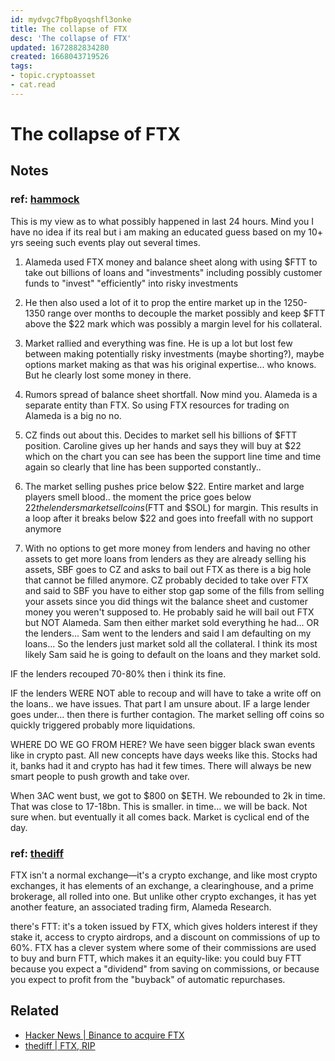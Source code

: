 ```yaml
---
id: mydvgc7fbp8yoqshfl3onke
title: The collapse of FTX
desc: 'The collapse of FTX'
updated: 1672882834280
created: 1668043719526
tags:
- topic.cryptoasset
- cat.read
---
```

# The collapse of FTX

## Notes

### ref: [hammock](https://news.ycombinator.com/item?id=33525913)
This is my view as to what possibly happened in last 24 hours. Mind you I have no idea if its real but i am making an educated guess based on my 10+ yrs seeing such events play out several times.
1) Alameda used FTX money and balance sheet along with using $FTT to take out billions of loans and "investments" including possibly customer funds to "invest" "efficiently" into risky investments

2) He then also used a lot of it to prop the entire market up in the 1250-1350 range over months to decouple the market possibly and keep $FTT above the $22 mark which was possibly a margin level for his collateral.

3) Market rallied and everything was fine. He is up a lot but lost few between making potentially risky investments (maybe shorting?), maybe options market making as that was his original expertise... who knows. But he clearly lost some money in there.

4) Rumors spread of balance sheet shortfall. Now mind you. Alameda is a separate entity than FTX. So using FTX resources for trading on Alameda is a big no no.

5) CZ finds out about this. Decides to market sell his billions of $FTT position. Caroline gives up her hands and says they will buy at $22 which on the chart you can see has been the support line time and time again so clearly that line has been supported constantly..

6) The market selling pushes price below $22. Entire market and large players smell blood.. the moment the price goes below $22 the lenders market sell coins ($FTT and $SOL) for margin. This results in a loop after it breaks below $22 and goes into freefall with no support anymore

7) With no options to get more money from lenders and having no other assets to get more loans from lenders as they are already selling his assets, SBF goes to CZ and asks to bail out FTX as there is a big hole that cannot be filled anymore. CZ probably decided to take over FTX and said to SBF you have to either stop gap some of the fills from selling your assets since you did things wit the balance sheet and customer money you weren't supposed to. He probably said he will bail out FTX but NOT Alameda. Sam then either market sold everything he had... OR the lenders... Sam went to the lenders and said I am defaulting on my loans... So the lenders just market sold all the collateral. I think its most likely Sam said he is going to default on the loans and they market sold.

IF the lenders recouped 70-80% then i think its fine.

IF the lenders WERE NOT able to recoup and will have to take a write off on the loans.. we have issues. That part I am unsure about. IF a large lender goes under... then there is further contagion. The market selling off coins so quickly triggered probably more liquidations.

WHERE DO WE GO FROM HERE? We have seen bigger black swan events like in crypto past. All new concepts have days weeks like this. Stocks had it, banks had it and crypto has had it few times. There will always be new smart people to push growth and take over.

When 3AC went bust, we got to $800 on $ETH. We rebounded to 2k in time. That was close to 17-18bn. This is smaller. in time... we will be back. Not sure when. but eventually it all comes back. Market is cyclical end of the day.

### ref: [thediff](https://www.thediff.co/p/ftx-rip)

FTX isn't a normal exchange—it's a crypto exchange, and like most crypto exchanges, it has elements of an exchange, a clearinghouse, and a prime brokerage, all rolled into one. But unlike other crypto exchanges, it has yet another feature, an associated trading firm, Alameda Research.

there's FTT: it's a token issued by FTX, which gives holders interest if they stake it, access to crypto airdrops, and a discount on commissions of up to 60%. FTX has a clever system where some of their commissions are used to buy and burn FTT, which makes it an equity-like: you could buy FTT because you expect a "dividend" from saving on commissions, or because you expect to profit from the "buyback" of automatic repurchases.

## Related

- [Hacker News | Binance to acquire FTX](https://news.ycombinator.com/item?id=33520585)
- [thediff | FTX, RIP](https://www.thediff.co/p/ftx-rip)